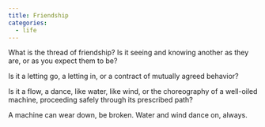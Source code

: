 ```yaml
---
title: Friendship
categories:
  - life
---
```

What is the thread of friendship?
Is it seeing and knowing another as they are,
or as you expect them to be?

Is it a letting go, a letting in,
or a contract of mutually agreed behavior?

Is it a flow, a dance,
like water, like wind,
or the choreography of a well-oiled machine,
proceeding safely through its prescribed path?

A machine can wear down,
be broken.
Water and wind dance on,
always.

